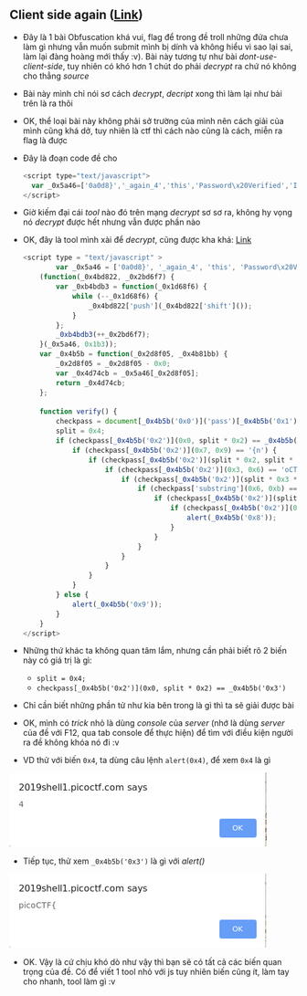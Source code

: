 ## Client side again ([Link](https://2019shell1.picoctf.com/problem/12278/))

- Đây là 1 bài Obfuscation khá vui, flag để trong đề troll những đứa chưa làm gì nhưng vẫn muốn submit mình bị dính và không hiểu vì sao lại sai, làm lại đàng hoàng mới thấy :v). Bài này tương tự như bài *dont-use-client-side*, tuy nhiên có khó hơn 1 chút do phải *decrypt* ra chứ nó không cho thẳng *source*

- Bài này mình chỉ nói sơ cách *decrypt*, *decript* xong thì làm lại như bài trên là ra thôi

- OK, thể loại bài này không phải sở trường của mình nên cách giải của mình cũng khá dở, tuy nhiên là ctf thì cách nào cũng là cách, miễn ra flag là được

- Đây là đoạn code đề cho

  ```javascript
  <script type="text/javascript">
    var _0x5a46=['0a0d8}','_again_4','this','Password\x20Verified','Incorrect\x20password','getElementById','value','substring','picoCTF{','not_this'];(function(_0x4bd822,_0x2bd6f7){var _0xb4bdb3=function(_0x1d68f6){while(--_0x1d68f6){_0x4bd822['push'](_0x4bd822['shift']());}};_0xb4bdb3(++_0x2bd6f7);}(_0x5a46,0x1b3));var _0x4b5b=function(_0x2d8f05,_0x4b81bb){_0x2d8f05=_0x2d8f05-0x0;var _0x4d74cb=_0x5a46[_0x2d8f05];return _0x4d74cb;};function verify(){checkpass=document[_0x4b5b('0x0')]('pass')[_0x4b5b('0x1')];split=0x4;if(checkpass[_0x4b5b('0x2')](0x0,split*0x2)==_0x4b5b('0x3')){if(checkpass[_0x4b5b('0x2')](0x7,0x9)=='{n'){if(checkpass[_0x4b5b('0x2')](split*0x2,split*0x2*0x2)==_0x4b5b('0x4')){if(checkpass[_0x4b5b('0x2')](0x3,0x6)=='oCT'){if(checkpass[_0x4b5b('0x2')](split*0x3*0x2,split*0x4*0x2)==_0x4b5b('0x5')){if(checkpass['substring'](0x6,0xb)=='F{not'){if(checkpass[_0x4b5b('0x2')](split*0x2*0x2,split*0x3*0x2)==_0x4b5b('0x6')){if(checkpass[_0x4b5b('0x2')](0xc,0x10)==_0x4b5b('0x7')){alert(_0x4b5b('0x8'));}}}}}}}}else{alert(_0x4b5b('0x9'));}}
  </script>
  ```

- Giờ kiếm đại cái *tool* nào đó trên mạng *decrypt* sơ sơ ra, không hy vọng nó *decrypt* được hết nhưng vẫn được phần nào

- OK, đây là tool mình xài để *decrypt*, cũng được kha khá: [Link](https://beautifier.io/)

  ```javascript
  <script type = "text/javascript" >
          var _0x5a46 = ['0a0d8}', '_again_4', 'this', 'Password\x20Verified', 'Incorrect\x20password', 'getElementById', 'value', 'substring', 'picoCTF{', 'not_this'];
      (function(_0x4bd822, _0x2bd6f7) {
          var _0xb4bdb3 = function(_0x1d68f6) {
              while (--_0x1d68f6) {
                  _0x4bd822['push'](_0x4bd822['shift']());
              }
          };
          _0xb4bdb3(++_0x2bd6f7);
      }(_0x5a46, 0x1b3));
      var _0x4b5b = function(_0x2d8f05, _0x4b81bb) {
          _0x2d8f05 = _0x2d8f05 - 0x0;
          var _0x4d74cb = _0x5a46[_0x2d8f05];
          return _0x4d74cb;
      };
  
      function verify() {
          checkpass = document[_0x4b5b('0x0')]('pass')[_0x4b5b('0x1')];
          split = 0x4;
          if (checkpass[_0x4b5b('0x2')](0x0, split * 0x2) == _0x4b5b('0x3')) {
              if (checkpass[_0x4b5b('0x2')](0x7, 0x9) == '{n') {
                  if (checkpass[_0x4b5b('0x2')](split * 0x2, split * 0x2 * 0x2) == _0x4b5b('0x4')) {
                      if (checkpass[_0x4b5b('0x2')](0x3, 0x6) == 'oCT') {
                          if (checkpass[_0x4b5b('0x2')](split * 0x3 * 0x2, split * 0x4 * 0x2) == _0x4b5b('0x5')) {
                              if (checkpass['substring'](0x6, 0xb) == 'F{not') {
                                  if (checkpass[_0x4b5b('0x2')](split * 0x2 * 0x2, split * 0x3 * 0x2) == _0x4b5b('0x6')) {
                                      if (checkpass[_0x4b5b('0x2')](0xc, 0x10) == _0x4b5b('0x7')) {
                                          alert(_0x4b5b('0x8'));
                                      }
                                  }
                              }
                          }
                      }
                  }
              }
          } else {
              alert(_0x4b5b('0x9'));
          }
      } 
  </script>
  ```

- Những thứ khác ta không quan tâm lắm, nhưng cần phải biết rõ 2 biến này có giá trị là gì:

  - `split = 0x4;`
  - `checkpass[_0x4b5b('0x2')](0x0, split * 0x2) == _0x4b5b('0x3')`

- Chỉ cần biết những phần tử như kia bên trong là gì thì ta sẽ giải được bài

- OK, mình có *trick* nhỏ là dùng *console* của *server* (nhớ là dùng *server* của đề với F12, qua tab console để thực hiện) để tìm với điều kiện người ra đề không khóa nó đi :v

- VD thử với biến `0x4`, ta dùng câu lệnh `alert(0x4)`, để xem `0x4` là gì

![1](Selection_002.png)

- Tiếp tục, thử xem `_0x4b5b('0x3')` là gì với *alert()*

![2](Selection_003.png)

- OK. Vậy là cứ chịu khó dò như vậy thì bạn sẽ có tất cả các biến quan trọng của đề. Có để viết 1 tool nhỏ với js tuy nhiên biến cũng ít, làm tay cho nhanh, tool làm gì :v 
